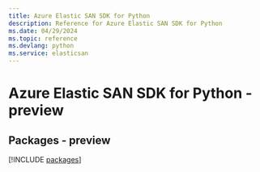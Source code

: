 ```yaml
---
title: Azure Elastic SAN SDK for Python
description: Reference for Azure Elastic SAN SDK for Python
ms.date: 04/29/2024
ms.topic: reference
ms.devlang: python
ms.service: elasticsan
---
```

# Azure Elastic SAN SDK for Python - preview
## Packages - preview
[!INCLUDE [packages](elastic-san-index.md)]